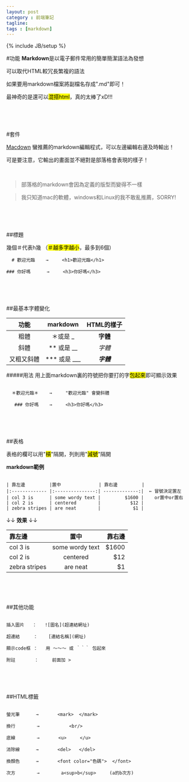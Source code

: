 ```yaml
---
layout: post
category : 前端筆記
tagline:
tags : [markdown]
---
```

{% include JB/setup %}

#功能
**Markdown**是以電子郵件常用的簡單簡潔語法為發想

可以取代HTML較冗長繁複的語法

如果要用markdown檔案將副檔名存成".md"即可！

最神奇的是還可以<mark>混搭html</mark>，真的太棒了xD!!!


<br/>
<br/>
<br/>

#套件

[Macdown](http://macdown.uranusjr.com/)
蠻推薦的markdown編輯程式，可以左邊編輯右邊及時輸出！

可是要注意，它輸出的畫面並不絕對是部落格會表現的樣子！

<br/>

>部落格的markdown會因為定義的版型而變得不一樣

>我只知道mac的軟體，windows和Linux的我不敢亂推薦，SORRY!

<br/>
<br/>
<br/>

##標題    

幾個＃代表h幾  （<mark>＃越多字越小</mark>，最多到6個）

~~~
  # 歡迎光臨    →     <h1>歡迎光臨</h1>
  
### 你好嗎      →     <h3>你好嗎</h3>
~~~


<br/>
<br/>
<br/>

##最基本字體變化 

功能         |      markdown    |      HTML的樣子     |
:----------:|:----------------:|:------------------:|
粗體         |  ＊或是 _         |      **字體**       |
斜體         |  ** 或是 __       |       *字體*        |
又粗又斜體    |  *** 或是 ___     |       ***字體***    |



#####用法
用上面markdown裏的符號把你要打的字<mark>包起來</mark>即可顯示效果

~~~

  ＊歡迎光臨＊    →     "歡迎光臨" 會變斜體 
  
   ### 你好嗎    →     <h3>你好嗎</h3>

~~~



<br/>
<br/>
<br/>

##表格   

表格的欄可以用"<mark>槓</mark>"隔開，列則用"<mark>減號</mark>"隔開
 


 
**markdown範例**

~~~

| 靠左邊         |置中              | 靠右邊         |
|:------------- |:---------------:| -------------:|  ← 冒號決定置左 
| col 3 is      | some wordy text |         $1600 |    or置中or置右
| col 2 is      | centered        |           $12 |
| zebra stripes | are neat        |            $1 |

~~~

↓↓  **效果**  ↓↓


|     靠左邊     |       置中       | 靠右邊         |
|:------------- |:---------------:| -------------:|
| col 3 is      | some wordy text |         $1600 |
| col 2 is      | centered        |           $12 |
| zebra stripes | are neat        |            $1 |



<br/>
<br/>
<br/>    

##其他功能

~~~

插入圖片   ：   ![圖名](超連結網址)    

超連結     ：    [連結名稱](網址)

顯示code框 ：   用 ～～～ 或 ｀｀｀ 包起來 

附註       ：     前面加 >

~~~

<br/>
<br/>
<br/>

##HTML標籤

~~~

螢光筆      →       <mark>  </mark>

換行        →           <br/>   

底線        →       <u>     </u>

消除線      →       <del>   </del>

換顏色      →       <font color="色碼">  </font>

次方        →        a<sup>b</sup>     (a的b次方)

~~~

